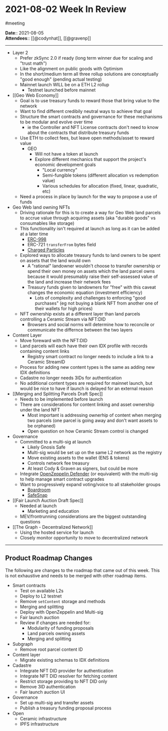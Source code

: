 # 2021-08-02 Week In Review  
#meeting 

**Date**::  2021-08-05  
**Attendees**:: [[@codynhat]], [[@gravenp]]

---

* Layer 2 
    * Prefer zkSync 2.0 if ready (long term winner due for scaling and "trust math")
    * Like the alignment on public goods with Optimism
    * In the short/medium term all three rollup solutions are conceptually "good enough" (pending actual testing) 
    * Mainnet launch WILL be on a ETH L2 rollup
        * Testnet launched before mainnet
* [[Geo Web Economy]]
    * Goal is to use treasury funds to reward those that bring value to the network
    * Want to find different credibily neutral ways to achieve that goal
    * Structure the smart contracts and governance for these mechanisms to be modular and evolve over time
        * ie the Controller and NFT License contracts don't need to know about the contracts that distribute treasury funds
    * Use ETH to collect fees, but leave open methods/asset to reward value
        * GEO
            * Will not have a token at launch
            * Explore different mechanics that support the project's economic development goals
                * "Local currency"
                * Semi-fungible tokens (different allocation vs redemption value)
                * Various schedules for allocation (fixed, linear, quadratic, etc)
    * Need a process in place by launch for the way to propose a use of funds
* Geo Web land owning NFTs
    * Driving rationale for this is to create a way for Geo Web land parcels to accrue value through acquiring assets (aka "durable goods" vs consumables like storage)
    * This functionality isn't required at launch as long as it can be added at a later time
        * [ERC-998][1]
        * ERC-721 `transferFrom` bytes field
        * [Charged Particles][2]
    * Explored ways to allocate treasury funds to land owners to be spent on assets that the land would own
        *  A "rational" landowner wouldn't choose to transfer ownership or spend their own money on assets which the land parcel owns because it would presumably raise their self-assessed value of the land and increase their network fees
        *  Treasury funds given to landowners for "free" with this caveat changes the economic equation (investment efficiency)
            *  Lots of complexity and challenges to enforcing "good purchases" (eg not buying a blank NFT from another one of their wallets for high prices)
    *  NFT ownership exists at a different layer than land parcels controlling a Ceramic Stream via NFT:DID
        *  Browsers and social norms will determine how to reconcile or communicate the differnce between the two layers
* Content Layer
    * Move foreward with the NFT:DID
    * Land parcels will each have their own IDX profile with records containing content links
        * Registry smart contract no longer needs to include a link to a Ceramic StreamID
    * Process for adding new content types is the same as adding new IDX definitions
    * Cadastre no longer needs 3IDs for authentication
    * No additional content types are required for mainnet launch, but would be nice to have if launch is delayed for an external reason
* [[Merging and Splitting Parcels Draft Spec]] 
    * Needs to be implemented before launch
    * There are considerations for content linking and asset ownership under the land NFT
        * Most important is addressing ownerhip of content when merging two parcels (one parcel is going away and don't want assets to be orphaned)
        * Open question on how Ceramic Stream control is changed
* Governance
    * Committed to a multi-sig at launch
        * Likely Gnosis Safe
        * Multi-sig would be set up on the same L2 network as the registry
        * Move existing assets to the wallet (ENS & tokens)
        * Controls network fee treasury
        * At least Cody & Graven as signers, but could be more
    * Integrate [OpenZeppelin Defender][3] (or equivalent) with the multi-sig to help manage smart contract upgrades
    * Want to progressively expand voting/voice to all stakeholder groups
        * [Boardroom][4]
        * [SafeSnap][5]
* [[Fair Launch Auction Draft Spec]]
    * Needed at launch
        * Marketing and education
    * MEV/frontrunning considerations are the biggest outstanding questions
* [[The Graph - Decentralized Network]]
    * Using the hosted service for launch
    * Closely monitor opportunity to move to decentralized network

---
## Product Roadmap Changes

The following are changes to the roadmap that came out of this week. This is not exhaustive and needs to be merged with other roadmap items. 

- Smart contracts
    - Test on available L2s
    - Deploy to L2 testnet
    - Remove `setContent` storage and methods
    - Merging and splitting
    - Deploy with OpenZeppelin and Multi-sig
    - Fair launch auction
    - Review if changes are needed for:
        - Modularity of funding proposals
        - Land parcels owning assets
        - Merging and splitting
- Subgraph
    - Remove root parcel content ID
- Content layer
    - Migrate existing schemas to IDX definitions
- Cadastre
    - Integrate NFT DID provider for authentication
    - Integrate NFT DID resolver for fetching content
    - Restrict storage providing to NFT DID only
    - Remove 3ID authentication
    - Fair launch auction UI
- Governance
    - Set up multi-sig and transfer assets
    - Publish a treasury funding proposal process
- Open
    - Ceramic infrastructure
    - IPFS infrastructure

[1]: http://erc998.org/
[2]: https://charged.fi
[3]: https://openzeppelin.com/defender/
[4]: https://boardroom.info/
[5]: https://blog.gnosis.pm/introducing-safesnap-the-first-in-a-decentralized-governance-tool-suite-for-the-gnosis-safe-ea67eb95c34f